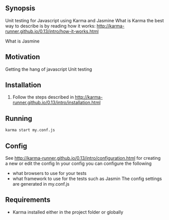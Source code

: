## Synopsis
Unit testing for Javascript using Karma and Jasmine
What is Karma the best way to describe is by reading how it works: http://karma-runner.github.io/0.13/intro/how-it-works.html

What is Jasmine



## Motivation
Getting the hang of javascript Unit testing


## Installation
1. Follow the steps described in http://karma-runner.github.io/0.13/intro/installation.html

## Running
```bash
karma start my.conf.js
```


## Config
See http://karma-runner.github.io/0.13/intro/configuration.html for creating a new or edit the config
In your config you can configure the following
- what browsers to use for your tests
- what framework to use for the tests such as Jasmin
The config settings are generated in my.conf.js


## Requirements
- Karma installed either in the project folder or globally